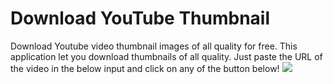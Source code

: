# Download YouTube Thumbnail
Download Youtube video thumbnail images of all quality for free. This application let you download thumbnails of all quality. Just paste the URL of the video in the below input and click on any of the button below!
<img src="https://res.cloudinary.com/dkezlmzn1/image/upload/v1698657076/Screenshot_2023-10-30_at_10.10.48_AM_p052zp.png"/>